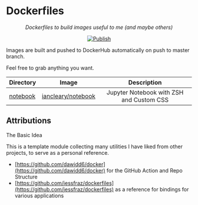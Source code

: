 # Dockerfiles

<p align="center">
    <em>Dockerfiles to build images useful to me (and maybe others)</em>
</p>

<p align="center">
<a href="https://github.com/iancleary/dockerfiles/actions?query=workflow%3APublish" target="_blank">
    <img src="https://github.com/iancleary/dockerfiles/workflows/Publish/badge.svg" alt="Publish">
</a>
</p>

Images are built and pushed to DockerHub automatically on push to master branch.

Feel free to grab anything you want.

| Directory   |      Image      |  Description |
|----------|:-------------:|:------:|
| [notebook](notebook)  |  [iancleary/notebook](https://hub.docker.com/repository/docker/iancleary/notebook) | Jupyter Notebook with ZSH and Custom CSS |

## Attributions

The Basic Idea

This is a template module collecting many utilities I have liked from other projects, to serve as a personal reference.

- [https://github.com/dawidd6/docker](https://github.com/dawidd6/docker) for the GitHub Action and Repo Structure
- [https://github.com/jessfraz/dockerfiles](https://github.com/jessfraz/dockerfiles) as a reference for bindings for various applications

